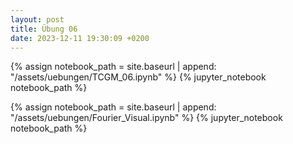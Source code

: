 ```yaml
---
layout: post
title: Übung 06
date: 2023-12-11 19:30:09 +0200
---
```


{% assign notebook_path = site.baseurl | append: "/assets/uebungen/TCGM_06.ipynb" %} {% jupyter_notebook notebook_path %}

{% assign notebook_path = site.baseurl | append: "/assets/uebungen/Fourier_Visual.ipynb" %} {% jupyter_notebook notebook_path %}
